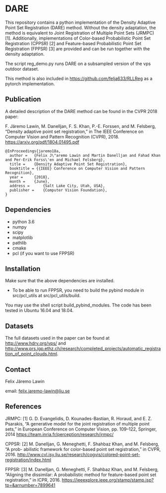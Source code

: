 
# DARE
This repository contains a python implementation of the Density Adaptive Point Set Registration (DARE) method. Without the density adaptation, the method is equivalent to Joint Registration of Multiple Point Sets (JRMPC) [1]. Additionally, implementations of Color-based Probabilistic Point Set Registration (CPPSR) [2] and Feature-based Probabilistic Point Set Registration (FPPSR) [3] are provided and can be run together with the density adaptation. 

The script reg_demo.py runs DARE on a subsampled version of the vps outdoor dataset. 

This method is also included in <https://github.com/felja633/RLLReg> as a pytorch implementation.

## Publication
A detailed description of the DARE method can be found in the CVPR 2018 paper:

F. Järemo Lawin, M. Danelljan, F. S. Khan, P.-E. Forssen, and M. Felsberg, “Density adaptive point set registration,” in The IEEE Conference on Computer Vision and Pattern Recognition (CVPR), 2018.
<https://arxiv.org/pdf/1804.01495.pdf>

    @InProceedings{jaremo18a,
      author = 	 {Felix J\"aremo Lawin and Martin Danelljan and Fahad Khan and Per-Erik Forss\'en and Michael Felsberg},
      title = 	 {Density Adaptive Point Set Registration},
      booktitle = {{IEEE} Conference on Computer Vision and Pattern Recognition},
      year = 	 {2018},
      month = 	 {June},
      address = 	 {Salt Lake City, Utah, USA},
      publisher =    {Computer Vision Foundation},
    }

## Dependencies
* python 3.6
* numpy
* scipy
* matplotlib
* pathlib
* cmake
* pcl (if you want to use FPPSR)

## Installation
Make sure that the above dependencies are installed. 
 
* To be able to run FPPSR, you need to build the pybind module in src/pcl_utils at src/pcl_utils/build. 

You may use the shell script build_pybind_modules. The code has been tested in Ubuntu 16.04 and 18.04.

## Datasets
The full datasets used in the paper can be found at <http://www.hdrv.org/vps/> and <http://www.prs.igp.ethz.ch/research/completed_projects/automatic_registration_of_point_clouds.html>.

## Contact
Felix Järemo Lawin

email: felix.jaremo-lawin@liu.se

## References
JRMPC:
[1] G. D. Evangelidis, D. Kounades-Bastian, R. Horaud, and E. Z. Psarakis,
“A generative model for the joint registration of multiple point sets,” in
European Conference on Computer Vision, pp. 109–122, Springer, 2014
<https://team.inria.fr/perception/research/jrmpc/>

CPPSR:
[2] M. Danelljan, G. Meneghetti, F. Shahbaz Khan, and M. Felsberg, “A prob-
abilistic framework for color-based point set registration,” in CVPR, 2016.
<http://www.cvl.isy.liu.se/research/cogvis/colored-point-set-registration/index.html>

FPPSR:
[3] M. Danelljan, G. Meneghetti, F. Shahbaz Khan, and M. Felsberg, “Aligning
the dissimilar: A probabilistic method for feature-based point set 
registration,” in ICPR, 2016.
<https://ieeexplore.ieee.org/stamp/stamp.jsp?tp=&arnumber=7899641>



